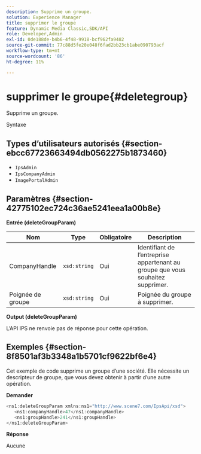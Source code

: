 ```yaml
---
description: Supprime un groupe.
solution: Experience Manager
title: supprimer le groupe
feature: Dynamic Media Classic,SDK/API
role: Developer,Admin
exl-id: 0de188de-b4b6-4f48-9918-bcf962fa9482
source-git-commit: 77c88d5fe20e048f6fad2bb23cb1abe090793acf
workflow-type: tm+mt
source-wordcount: '86'
ht-degree: 11%

---
```


# supprimer le groupe{#deletegroup}

Supprime un groupe.

Syntaxe

## Types d’utilisateurs autorisés {#section-ebcc67723663494db0562275b1873460}

* `IpsAdmin`
* `IpsCompanyAdmin`
* `ImagePortalAdmin`

## Paramètres {#section-42775102ec724c36ae5241eea1a00b8e}

**Entrée (deleteGroupParam)**

| Nom | Type | Obligatoire | Description |
|---|---|---|---|
| CompanyHandle | `xsd:string` | Oui | Identifiant de l’entreprise appartenant au groupe que vous souhaitez supprimer. |
| Poignée de groupe | `xsd:string` | Oui | Poignée du groupe à supprimer. |

**Output (deleteGroupParam)**

L’API IPS ne renvoie pas de réponse pour cette opération.

## Exemples {#section-8f8501af3b3348a1b5701cf9622bf6e4}

Cet exemple de code supprime un groupe d’une société. Elle nécessite un descripteur de groupe, que vous devez obtenir à partir d’une autre opération.

**Demander**

```java
<ns1:deleteGroupParam xmlns:ns1="http://www.scene7.com/IpsApi/xsd">
   <ns1:companyHandle>47</ns1:companyHandle>
   <ns1:groupHandle>241</ns1:groupHandle>
</ns1:deleteGroupParam>
```

**Réponse**

Aucune
